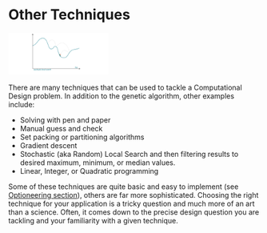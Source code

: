 # Other Techniques

<img src="../assets/deeper/othertechniques.png" style="width:200px;"/>

There are many techniques that can be used to tackle a Computational Design problem. In addition to the genetic algorithm, other examples include: 

- Solving with pen and paper 
- Manual guess and check 
- Set packing or partitioning algorithms 
- Gradient descent  
- Stochastic (aka Random) Local Search and then filtering results to desired maximum, minimum, or median values.
- Linear, Integer, or Quadratic programming  

Some of these techniques are quite basic and easy to implement (see [Optioneering section](02-02_optioneering.md)), others are far more sophisticated. Choosing the right technique for your application is a tricky question and much more of an art than a science. Often, it comes down to the precise design question you are tackling and your familiarity with a given technique.
